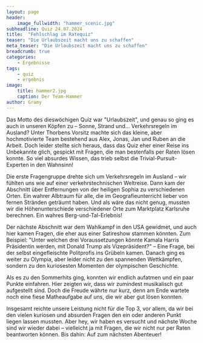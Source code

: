 ```yaml
---
layout: page
header:
    image_fullwidth: "hammer_scenic.jpg"
subheadline: Quiz 24.07.2024
title:  "Fehlschlag im Ratequiz"
teaser: "Die Urlaubszeit macht uns zu schaffen"
meta_teaser: "Die Urlaubszeit macht uns zu schaffen"
breadcrumb: true
categories:
    - Ergebnisse
tags:
    - quiz
    - ergebnis
image:
    title: hammer2.jpg
    caption: Der Team-Hammer
author: Gramy
---
```


Das Motto des dieswöchigen Quiz war "Urlaubszeit", und genau so ging es auch in unseren Köpfen zu – Sonne, Strand und... Verkehrsregeln im Ausland? 
Unter Thorbens Vorsitz machte sich das kleine, aber hochmotivierte Team bestehend aus Alex, Jonas, Jan und Ruben an die Arbeit. 
Doch leider stellte sich heraus, dass das Quiz eher einer Reise ins Unbekannte glich, gespickt mit Fragen, die man bestenfalls per Raten lösen konnte. 
So viel absurdes Wissen, das trieb selbst die Trivial-Pursuit-Experten in den Wahnsinn!

Die erste Fragengruppe drehte sich um Verkehrsregeln im Ausland – wir fühlten uns wie auf einer verkehrstechnischen Weltreise. 
Dann kam der Abschnitt über Entfernungen von der heiligen Sophia zu verschiedenen Orten. 
Ein wahrer Albtraum für alle, die im Geografieunterricht lieber von fernen Stränden geträumt haben. 
Und als wäre das nicht genug, mussten wir die Höhenunterschiede verschiedener Orte zum Marktplatz Karlsruhe berechnen. 
Ein wahres Berg-und-Tal-Erlebnis!

Der nächste Abschnitt war dem Wahlkampf in den USA gewidmet, und auch hier kamen Fragen, die eher aus einer Satireshow stammen könnten. 
Zum Beispiel: "Unter welchen drei Voraussetzungen könnte Kamala Harris Präsidentin werden, mit Donald Trump als Vizepräsident?" – Eine Frage, bei der selbst eingefleischte Politprofis ins Grübeln kamen. 
Danach ging es weiter zu Olympia, aber leider nicht zu den spannenden Wettkämpfen, sondern zu den kuriosesten Momenten der olympischen Geschichte.

Als es zu den Sommerhits ging, konnten wir endlich aufatmen und ein paar Punkte einfahren. 
Hier zeigten wir, dass wir zumindest musikalisch gut aufgestellt sind. 
Doch die Freude währte nur kurz, denn am Ende wartete noch eine fiese Matheaufgabe auf uns, die wir aber gut lösen konnten.

Insgesamt reichte unsere Leistung nicht für die Top 3, vor allem, da wir bei den vielen kuriosen und absurden Fragen den ein oder anderen Punkt liegen lassen mussten. 
Aber hey, wir haben es versucht und nächste Woche sind wir wieder dabei – vielleicht ja mit Fragen, die wir nicht nur per Raten beantworten können. 
Bis dahin: Auf zum nächsten Abenteuer!
